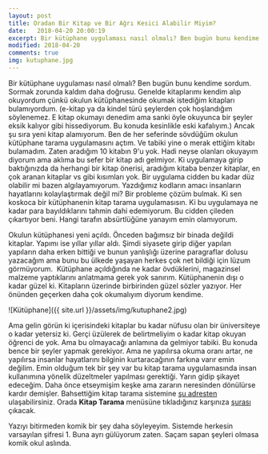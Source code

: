 ```yaml
---
layout: post
title: Oradan Bir Kitap ve Bir Ağrı Kesici Alabilir Miyim?
date:   2018-04-20 20:00:19
excerpt: Bir kütüphane uygulaması nasıl olmalı? Ben bugün bunu kendime sordum. Sormak zorunda kaldım daha doğrusu.
modified: 2018-04-20
comments: true
img: kutuphane.jpg
---
```


Bir kütüphane uygulaması nasıl olmalı? Ben bugün bunu kendime sordum. Sormak zorunda kaldım daha doğrusu. Genelde kitaplarımı kendim alıp okuyordum çünkü okulun kütüphanesinde okumak istediğim kitapları bulamıyordum. (e-kitap ya da kindel türü şeylerden çok hoşlandığım söylenemez. E kitap okumayı denedim ama sanki öyle okuyunca bir şeyler eksik kalıyor gibi hissediyorum. Bu konuda kesinlikle eski kafalıyım.) Ancak şu sıra yeni kitap alamıyorum. Ben de her seferinde sövdüğüm okulun kütüphane tarama uygulamasını açtım. Ve tabiki yine o merak ettiğim kitabı bulamadım. Zaten aradığım 10 kitabın 9'u yok. Hadi neyse olanları okuyayım diyorum ama aklıma bu sefer bir kitap adı gelmiyor. Ki uygulamaya girip baktığınızda da herhangi bir kitap önerisi, aradığım kitaba benzer kitaplar, en çok aranan kitaplar vs gibi kısımları yok. Bir uygulama cidden bu kadar düz olabilir mi bazen algılayamıyorum. Yazdığımız kodların amacı insanların hayatlarını kolaylaştırmak değil mi? Bir probleme çözüm bulmak. Ki sen koskoca bir kütüphanenin kitap tarama uygulamasısın. Ki bu uygulamaya ne kadar para bayıldıklarını tahmin dahi edemiyorum. Bu cidden çileden çıkartıyor beni. Hangi tarafın absürtlüğüne yanayım emin olamıyorum.

Okulun kütüphanesi yeni açıldı. Önceden bağımsız bir binada değildi kitaplar. Yapımı ise yıllar yıllar aldı. Şimdi siyasete girip diğer yapılan yapıların daha erken bittiği ve bunun yanlışlığı üzerine paragraflar dolusu yazacağım ama bunu bu ülkede yaşayan herkes çok net bildiği için lüzum görmüyorum. 
Kütüphane açıldığında ne kadar övdüklerini, magazinsel malzeme yaptıklarını anlatmama gerek yok sanırım. Kütüphanenin dışı o kadar güzel ki. Kitapların üzerinde birbirinden güzel sözler yazıyor. Her önünden geçerken daha çok okumalıyım diyorum kendime.

![Kütüphane]({{ site.url }}/assets/img/kutuphane2.jpg)

Ama gelin görün ki içerisindeki kitaplar bu kadar nüfusu olan bir üniversiteye o kadar yetersiz ki. Gerçi üzülerek de belirtmeliyim o kadar kitap okuyan öğrenci de yok. Ama bu olmayacağı anlamına da gelmiyor tabiki. Bu konuda bence bir şeyler yapmak gerekiyor. Ama ne yapılırsa okuma oranı artar, ne yapılırsa insanlar hayatlarını bilginin kurtaracağının farkına varır emin değilim. Emin olduğum tek bir şey var bu kitap tarama uygulamasında insan kullanımına yönelik düzeltmeler yapılması gerektiği. Yarın gidip şikayet edeceğim. Daha önce etseymişim keşke ama zararın neresinden dönülürse kardır demişler.
Bahsettiğim kitap tarama sistemine [şu adresten](http://kutuphane.karabuk.edu.tr/index.aspx) ulaşabilirsiniz.
Orada **Kitap Tarama** menüsüne tıkladığınız karşınıza [şurası](http://193.140.9.26/yordambt/yordam.php) çıkacak.

Yazıyı bitirmeden komik bir şey daha söyleyeyim. Sistemde herkesin varsayılan şifresi 1. Buna ayrı gülüyorum zaten. Saçam sapan şeyleri olmasa komik okul aslında.
